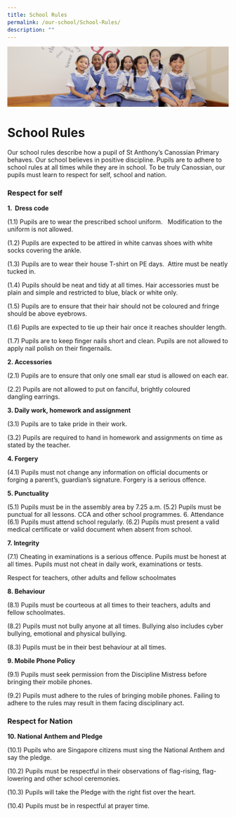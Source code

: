 ```yaml
---
title: School Rules
permalink: /our-school/School-Rules/
description: ""
---
```

![](/images/UsefulVideos.jpg)

School Rules
============

Our school rules describe how a pupil of St Anthony’s Canossian Primary behaves. Our school believes in positive discipline. Pupils are to adhere to school rules at all times while they are in school. To be truly Canossian, our pupils must learn to respect for self, school and nation.


### Respect for self


<b>1.  Dress code</b>

(1.1) Pupils are to wear the prescribed school uniform.   Modification to the uniform is not allowed.

(1.2) Pupils are expected to be attired in white canvas shoes with white socks covering the ankle.

(1.3) Pupils are to wear their house T-shirt on PE days.  Attire must be neatly tucked in.

(1.4) Pupils should be neat and tidy at all times. Hair accessories must be plain and simple and restricted to blue, black or white only.

(1.5) Pupils are to ensure that their hair should not be coloured and fringe should be above eyebrows.

(1.6) Pupils are expected to tie up their hair once it reaches shoulder length.

(1.7) Pupils are to keep finger nails short and clean. Pupils are not allowed to apply nail polish on their fingernails.

<b>2\. Accessories</b>

(2.1) Pupils are to ensure that only one small ear stud is allowed on each ear.

(2.2) Pupils are not allowed to put on fanciful, brightly coloured dangling earrings.

<b>3\. Daily work, homework and assignment</b> 

(3.1) Pupils are to take pride in their work.

(3.2) Pupils are required to hand in homework and assignments on time as stated by the teacher.

<b>4\. Forgery</b>

(4.1) Pupils must not change any information on official documents or forging a parent’s, guardian’s signature. Forgery is a serious offence.

<b>5\. Punctuality</b>

(5.1) Pupils must be in the assembly area by 7.25 a.m. (5.2) Pupils must be punctual for all lessons. CCA and other school programmes. 6. Attendance (6.1) Pupils must attend school regularly. (6.2) Pupils must present a valid medical certificate or valid document when absent from school.

<b>7. Integrity</b>

(7.1) Cheating in examinations is a serious offence. Pupils must be honest at all times. Pupils must not cheat in daily work, examinations or tests.

Respect for teachers, other adults and fellow schoolmates

<b>8\. Behaviour</b>

(8.1) Pupils must be courteous at all times to their teachers, adults and fellow schoolmates.

(8.2) Pupils must not bully anyone at all times. Bullying also includes cyber bullying, emotional and physical bullying.

(8.3) Pupils must be in their best behaviour at all times.

<b>9\. Mobile Phone Policy</b>

(9.1) Pupils must seek permission from the Discipline Mistress before bringing their mobile phones.

(9.2) Pupils must adhere to the rules of bringing mobile phones. Failing to adhere to the rules may result in them facing disciplinary act.

### Respect for Nation

<b>10\. National Anthem and Pledge</b>

(10.1) Pupils who are Singapore citizens must sing the National Anthem and say the pledge.

(10.2) Pupils must be respectful in their observations of flag-rising, flag-lowering and other school ceremonies.

(10.3) Pupils will take the Pledge with the right fist over the heart.

(10.4) Pupils must be in respectful at prayer time.